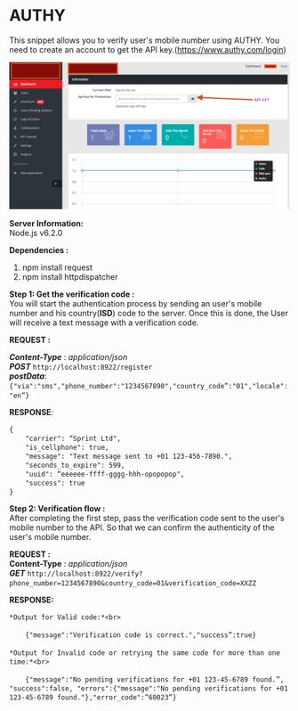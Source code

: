 # AUTHY

This snippet allows you to verify user's mobile number using AUTHY. You need to create an account to get the API key.(https://www.authy.com/login)

![Preview](https://raw.githubusercontent.com/sreenivasR/AUTHY/master/authyDashboard.png)

**Server Information:**<br>
    Node.js v6.2.0

**Dependencies :**<br>
1. npm install request<br>
2. npm install httpdispatcher

**Step 1: Get the verification code :**<br>
    You will start the authentication process by sending an user's mobile number and his country(**ISD**) code to the server. Once this is done, the User will receive a text message with a verification code.

**REQUEST :**<br>

***Content-Type*** : *application/json*<br>
***POST*** ```http://localhost:8922/register```<br>
***postData***: ```{"via":"sms","phone_number":"1234567890","country_code”:"01","locale":"en”}```

**RESPONSE**:<br>
```
{
    "carrier": “Sprint Ltd",
    "is_cellphone": true,
    "message": "Text message sent to +01 123-456-7890.",
    "seconds_to_expire": 599,
    "uuid": “eeeeee-ffff-gggg-hhh-opopopop",
    "success": true
}
```

**Step 2: Verification flow :**<br>
    After completing the first step, pass the verification code sent to the user's mobile number to the API. So that we can confirm the authenticity of the user's mobile number.

**REQUEST :**<br>
**Content-Type** : *application/json*<br>
***GET*** ```http://localhost:8922/verify?phone_number=1234567890&country_code=01&verification_code=XXZZ```

**RESPONSE:**
```
*Output for Valid code:*<br>

    {"message":"Verification code is correct.","success”:true}

*Output for Invalid code or retrying the same code for more than one time:*<br>

    {"message":"No pending verifications for +01 123-45-6789 found.”, "success":false, "errors":{"message":"No pending verifications for +01 123-45-6789 found."},"error_code":”60023”}
```
